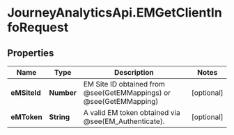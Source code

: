 # JourneyAnalyticsApi.EMGetClientInfoRequest

## Properties

Name | Type | Description | Notes
------------ | ------------- | ------------- | -------------
**eMSiteId** | **Number** | EM Site ID obtained from @see(GetEMMappings) or @see(GetEMMapping) | [optional] 
**eMToken** | **String** | A valid EM token obtained via @see(EM_Authenticate). | [optional] 


